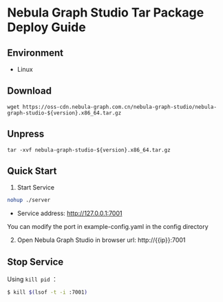 # Nebula Graph Studio Tar Package Deploy Guide

## Environment
- Linux

## Download
`wget https://oss-cdn.nebula-graph.com.cn/nebula-graph-studio/nebula-graph-studio-${version}.x86_64.tar.gz`

## Unpress
`tar -xvf nebula-graph-studio-${version}.x86_64.tar.gz`

## Quick Start
1. Start Service
```bash
nohup ./server
```
- Service address: http://127.0.0.1:7001

You can modify the port in example-config.yaml in the config directory

2. Open Nebula Graph Studio in browser
url: http://{{ip}}:7001


## Stop Service
Using `kill pid` ：

```bash
$ kill $(lsof -t -i :7001) 
```


